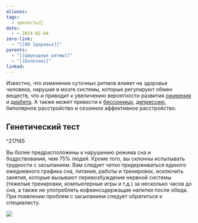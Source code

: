 ```yaml
---
aliases: 
tags:
  - зрелость/🌱
date:
  - - 2024-02-04
zero-link:
  - "[[00 Здоровье]]"
parents:
  - "[[Циркадные ритмы]]"
  - "[[Болезни]]"
linked:
---
```

Известно, что изменения суточных ритмов влияет на здоровье человека, нарушая в мозге системы, которые регулируют обмен веществ, что и приводит к увеличению вероятности развития [ожирения](Ожирение.md) и [диабета](Диабет.md). А также может привести к [бессонницу](Бессонница.md), [депрессию](Депрессия.md), биполярное расстройство и сезонное аффективное расстройство.

## Генетический тест
^217f45

Вы более предрасположены к нарушению режима сна и бодрствования, чем 75% людей. Кроме того, вы склонны испытывать трудности с засыпанием. Вам следует четко придерживаться единого ежедневного графика сна, питания, работы и тренировок, исключить занятия, которые вызывают перевозбуждение нервной системы (тяжелые тренировки, компьютерные игры и т.д.) за несколько часов до сна, а также не употреблять кофеинсодержащие напитки после обеда. При появлении проблем с засыпанием следует обратиться к специалисту.

![](Pasted%20image%2020240204103406.png)